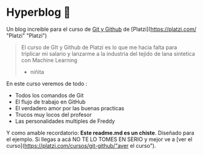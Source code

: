 # Hyperblog 💚
Un blog increible para el curso de [Git y Github](https://platzi.com/cursos/git-github/) de [Platzi](https://platzi.com/ "Platzi" "Platzi")
>El curso de GIt y Github de Platzi es lo que me hacia falta para triplicar mi salario y lanzarme a la industria del tejido de lana sintetica con Machine Learning
> - niñita

En este curso veremos de todo :
* Todos los comandos de Git
* El flujo de trabajo en GitHub
* El verdadero amor por las buenas practicas
* Trucos muy locos del profesor 
* Las personalidades multiples de Freddy

Y como amable recordatorio: **Este readme.md es un chiste**. Diseñado para el ejemplo. Si llegas a acá NO TE LO TOMES EN SERIO y mejor ve a [ver el curso](https://platzi.com/cursos/git-github/"aver el curso").
